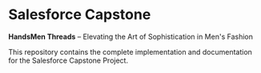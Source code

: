 # Salesforce Capstone

**HandsMen Threads** – Elevating the Art of Sophistication in Men's Fashion

This repository contains the complete implementation and documentation for the Salesforce Capstone Project.

